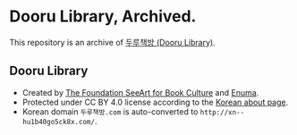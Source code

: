 # Dooru Library, Archived.

This repository is an archive of [두루책방 (Dooru Library)](http://xn--hu1b40go5ck8x.com/).

## Dooru Library
- Created by [The Foundation SeeArt for Book Culture](https://seeart2007.modoo.at/) and [Enuma](https://enuma.com/).
- Protected under CC BY 4.0 license according to the [Korean about page](https://web.archive.org/web/20211227050236/http://%EB%91%90%EB%A3%A8%EC%B1%85%EB%B0%A9.com/help.php).
- Korean domain `두루책방.com` is auto-converted to `http://xn--hu1b40go5ck8x.com/`.
